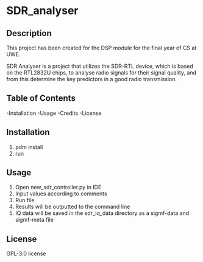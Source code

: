 # SDR_analyser

## Description

This project has been created for the DSP module for the final year of CS at UWE.  

SDR Analyser is a project that utilizes the SDR-RTL device, which is based on the RTL2832U chips, to analyse radio signals for their signal quality, and from this determine the key predictors in a good radio transmission.

## Table of Contents

-Installation
-Usage
-Credits
-License

## Installation

1. pdm install
2. run

## Usage

1. Open new_sdr_controller.py in IDE
2. Input values according to comments
3. Run file
4. Results will be outputted to the command line
5. IQ data will be saved in the sdr_iq_data directory as a sigmf-data and sigmf-meta file


## License

GPL-3.0 license
